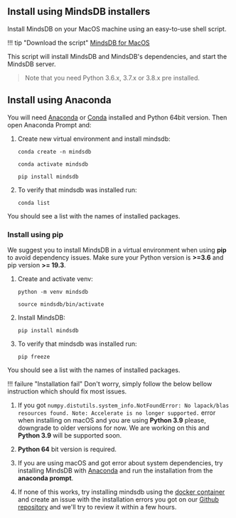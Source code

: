 
## Install using MindsDB installers

Install MindsDB on your MacOS machine using an easy-to-use shell script.

!!! tip "Download the script"
    [MindsDB for MacOS](https://mindsdb-installer.s3-us-west-2.amazonaws.com/mindsdb-installer/osx/MindsDB_Server_v1.4.1.dmg)

This script will install MindsDB and MindsDB's dependencies, and start the MindsDB server.
> Note that you need Python 3.6.x, 3.7.x or 3.8.x pre installed.

## Install using Anaconda

You will need [Anaconda](https://www.anaconda.com/products/individual) or [Conda](https://conda.io/projects/conda/en/latest/index.html) installed and Python 64bit version. Then open Anaconda Prompt and:

1. Create new virtual environment and install mindsdb:

    ```
    conda create -n mindsdb
    ```

    ```
    conda activate mindsdb
    ```

    ```
    pip install mindsdb
    ```

2. To verify that mindsdb was installed run:

    ```
    conda list
    ```

You should see a list with the names of installed packages.

### Install using pip

We suggest you to install MindsDB in a virtual environment when using **pip** to avoid dependency issues. Make sure your Python version is **>=3.6** and pip version **>= 19.3**.

1. Create and activate venv:

    ```
    python -m venv mindsdb
    ```

    ```
    source mindsdb/bin/activate
    ```

2. Install MindsDB:

    ```
    pip install mindsdb
    ```

3. To verify that mindsdb was installed run:

    ```
    pip freeze
    ```

You should see a list with the names of installed packages.

!!! failure "Installation fail"
    Don't worry, simply follow the below bellow instruction which should fix most issues.


1. If you got `numpy.distutils.system_info.NotFoundError: No lapack/blas resources found. Note: Accelerate is no longer supported.` error when installing on macOS and you are using **Python 3.9** please, downgrade to older versions for now. We are working on this and **Python 3.9** will be supported soon.

2. **Python 64** bit version is required. 

3. If you are using macOS and got error about system dependencies, try installing MindsDB with [Anaconda](https://www.anaconda.com/products/individual) and run the installation from the **anaconda prompt**.

4. If none of this works, try installing mindsdb using the [docker container](/docs/installation/docker) and create an issue with the installation errors you got on our  [Github repository](https://github.com/mindsdb/mindsdb/issues) and we'll try to review it within a few hours.